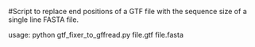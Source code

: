 #Script to replace end positions of a GTF file with the sequence size of a single line FASTA file.

usage: python gtf_fixer_to_gffread.py file.gtf file.fasta
